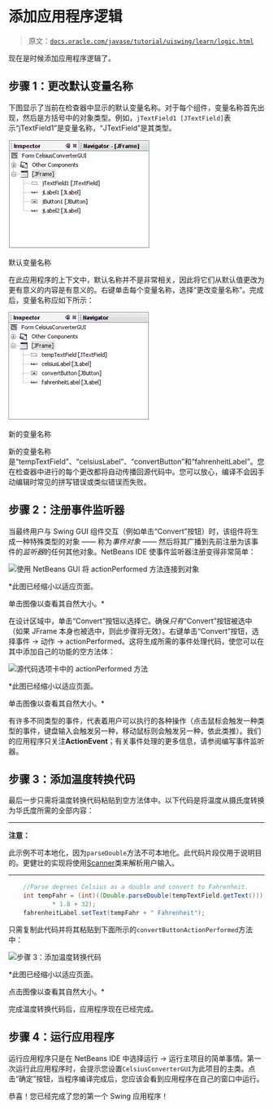 # 添加应用程序逻辑

> 原文：[`docs.oracle.com/javase/tutorial/uiswing/learn/logic.html`](https://docs.oracle.com/javase/tutorial/uiswing/learn/logic.html)

现在是时候添加应用程序逻辑了。

## 步骤 1：更改默认变量名称

下图显示了当前在检查器中显示的默认变量名称。对于每个组件，变量名称首先出现，然后是方括号中的对象类型。例如，`jTextField1 [JTextField]`表示“jTextField1”是变量名称，“JTextField”是其类型。

![默认变量名称](img/e11aeb05b6dd5039127ff914878f802e.png)

默认变量名称

在此应用程序的上下文中，默认名称并不是非常相关，因此将它们从默认值更改为更有意义的内容是有意义的。右键单击每个变量名称，选择“更改变量名称”。完成后，变量名称应如下所示：

![新的变量名称](img/c8f8b157de387ea387fd541f7822c320.png)

新的变量名称

新的变量名称是“tempTextField”、“celsiusLabel”、“convertButton”和“fahrenheitLabel”。您在检查器中进行的每个更改都将自动传播回源代码中。您可以放心，编译不会因手动编辑时常见的拼写错误或类似错误而失败。

## 步骤 2：注册事件监听器

当最终用户与 Swing GUI 组件交互（例如单击“Convert”按钮）时，该组件将生成一种特殊类型的对象 —— 称为*事件对象* —— 然后将其广播到先前注册为该事件的*监听器*的任何其他对象。NetBeans IDE 使事件监听器注册变得非常简单：

![使用 NetBeans GUI 将 actionPerformed 方法连接到对象](img/nb-swing-22.png)

*此图已经缩小以适应页面。

单击图像以查看其自然大小。*

在设计区域中，单击“Convert”按钮以选择它。确保*只有*“Convert”按钮被选中（如果 JFrame 本身也被选中，则此步骤将无效）。右键单击“Convert”按钮，选择事件 -> 动作 -> actionPerformed。这将生成所需的事件处理代码，使您可以在其中添加自己的功能的空方法体：

![源代码选项卡中的 actionPerformed 方法](img/nb-swing-23.png)

*此图已经缩小以适应页面。

单击图像以查看其自然大小。*

有许多不同类型的事件，代表着用户可以执行的各种操作（点击鼠标会触发一种类型的事件，键盘输入会触发另一种，移动鼠标则会触发另一种，依此类推）。我们的应用程序只关注**ActionEvent**；有关事件处理的更多信息，请参阅编写事件监听器。

## 步骤 3：添加温度转换代码

最后一步只需将温度转换代码粘贴到空方法体中。以下代码是将温度从摄氏度转换为华氏度所需的全部内容：

* * *

**注意：**

此示例不可本地化，因为`parseDouble`方法不可本地化。此代码片段仅用于说明目的。更健壮的实现将使用[Scanner](https://docs.oracle.com/javase/8/docs/api/java/util/Scanner.html)类来解析用户输入。

* * *

```java
    //Parse degrees Celsius as a double and convert to Fahrenheit.
    int tempFahr = (int)((Double.parseDouble(tempTextField.getText()))
            * 1.8 + 32);
    fahrenheitLabel.setText(tempFahr + " Fahrenheit");

```

只需复制此代码并将其粘贴到下面所示的`convertButtonActionPerformed`方法中：

![步骤 3：添加温度转换代码](img/nb-swing-24.png)

*此图已经缩小以适应页面。

点击图像以查看其自然大小。*

完成温度转换代码后，应用程序现在已经完成。

## 步骤 4：运行应用程序

运行应用程序只是在 NetBeans IDE 中选择运行 -> 运行主项目的简单事情。第一次运行此应用程序时，会提示您设置`CelsiusConverterGUI`为此项目的主类。点击“确定”按钮，当程序编译完成后，您应该会看到应用程序在自己的窗口中运行。

恭喜！您已经完成了您的第一个 Swing 应用程序！
